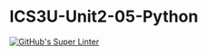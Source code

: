 # ICS3U-Unit2-05-Python

[![GitHub's Super Linter](https://github.com/Ethan-Prieur1/ICS3U-Unit2-05-Python/workflows/GitHub's%20Super%20Linter/badge.svg)](https://github.com/Ethan-Prieur1/ICS3U-Unit2-05-Python/actions)
